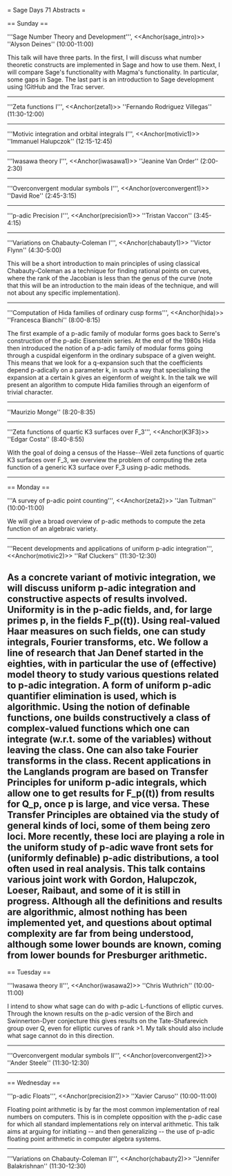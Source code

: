 = Sage Days 71 Abstracts =

== Sunday ==

'''Sage Number Theory and Development''', <<Anchor(sage_intro)>> ''Alyson Deines'' (10:00-11:00)

This talk will have three parts.  In the first, I will discuss what number theoretic constructs are implemented in Sage and how to use them.  Next, I will compare Sage's functionality with Magma's functionality.  In particular, some gaps in Sage.  The last part is an introduction to Sage development using !GitHub and the Trac server.

----

'''Zeta functions I''', <<Anchor(zeta1)>> ''Fernando Rodriguez Villegas'' (11:30-12:00)

----

'''Motivic integration and orbital integrals I''', <<Anchor(motivic1)>> ''Immanuel Halupczok'' (12:15-12:45)

----


'''Iwasawa theory I''', <<Anchor(iwasawa1)>> ''Jeanine Van Order'' (2:00-2:30)

----

'''Overconvergent modular symbols I''', <<Anchor(overconvergent1)>> ''David Roe'' (2:45-3:15)

----

'''p-adic Precision I''', <<Anchor(precision1)>> ''Tristan Vaccon'' (3:45-4:15)

----

'''Variations on Chabauty-Coleman I''', <<Anchor(chabauty1)>> ''Victor Flynn'' (4:30-5:00)

This will be a short introduction to main principles of
using classical Chabauty-Coleman as a technique for finding
rational points on curves, where the rank of the Jacobian
is less than the genus of the curve (note that this will
be an introduction to the main ideas of the technique, and
will not about any specific implementation).

----

'''Computation of Hida families of ordinary cusp forms''', <<Anchor(hida)>> ''Francesca Bianchi'' (8:00-8:15)

The first example of a p-adic family of modular forms goes back to
Serre's construction of the p-adic Eisenstein series. At the end of
the 1980s Hida then introduced the notion of a p-adic family of
modular forms going through a cuspidal eigenform in the ordinary
subspace of a given weight. This means that we look for a q-expansion
such that the coefficients depend p-adically on a parameter k, in such
a way that specialising the expansion at a certain k gives an
eigenform of weight k. In the talk we will present an algorithm to
compute Hida families through an eigenform of trivial character.

----

''Maurizio Monge'' (8:20-8:35)

----

'''Zeta functions of quartic K3 surfaces over F_3''', <<Anchor(K3F3)>> ''Edgar Costa'' (8:40-8:55)

With the goal of doing a census of the Hasse--Weil zeta functions of
quartic K3 surfaces over F_3, we overview the problem of computing the
zeta function of a generic K3 surface over F_3 using p-adic methods.

-------

== Monday ==

'''A survey of p-adic point counting''', <<Anchor(zeta2)>> ''Jan Tuitman'' (10:00-11:00)

We will give a broad overview of p-adic methods to compute
the zeta function of an algebraic variety.

----

'''Recent developments and applications of uniform p-adic integration''', <<Anchor(motivic2)>> ''Raf Cluckers'' (11:30-12:30)

As a concrete variant of motivic integration, we will discuss uniform p-adic integration and constructive aspects of results involved. Uniformity is in the p-adic fields, and, for large primes p, in the fields F_p((t)). Using real-valued Haar measures on such fields, one can study integrals, Fourier transforms, etc. We follow a line of research that Jan Denef started in the eighties, with in particular the use of (effective) model theory to study various questions related to p-adic integration. A form of uniform p-adic quantifier elimination is used, which is algorithmic. Using the notion of definable functions, one builds constructively a class of complex-valued functions which one can integrate (w.r.t. some of the variables) without leaving the class. One can also take Fourier transforms in the class. Recent applications in the Langlands program are based on Transfer Principles for uniform p-adic integrals, which allow one to get results for F_p((t)) from results for Q_p, once p is large, and vice versa. These Transfer Principles are obtained via the study of general kinds of loci, some of them being zero loci. More recently, these loci are playing a role in the uniform study of p-adic wave front sets for (uniformly definable) p-adic distributions, a tool often used in real analysis. This talk contains various joint work with Gordon, Halupczok, Loeser, Raibaut, and some of it is still in progress. Although all the definitions and results are algorithmic, almost nothing has been implemented yet, and questions about optimal complexity are far from being understood, although some lower bounds are known, coming from lower bounds for Presburger arithmetic.
-------

== Tuesday ==

'''Iwasawa theory II''', <<Anchor(iwasawa2)>> ''Chris Wuthrich'' (10:00-11:00)

I intend to show what sage can do with p-adic L-functions
of elliptic curves. Through the known results on the p-adic version of
the Birch and Swinnerton-Dyer conjecture this gives results on the
Tate-Shafarevich group over Q, even for elliptic curves of rank >1. My
talk should also include what sage cannot do in this direction.

-----

'''Overconvergent modular symbols II''', <<Anchor(overconvergent2)>> ''Ander Steele'' (11:30-12:30)

-------

== Wednesday ==

'''p-adic Floats''', <<Anchor(precision2)>> ''Xavier Caruso'' (10:00-11:00)

Floating point arithmetic is by far the most common implementation of
real numbers on computers. This is in complete opposition with the
p-adic case for which all standard implementations rely on interval
arithmetic.
This talk aims at arguing for initiating -- and then generalizing --
the use of p-adic floating point arithmetic in computer algebra systems.

----

'''Variations on Chabauty-Coleman II''', <<Anchor(chabauty2)>> ''Jennifer Balakrishnan'' (11:30-12:30)
